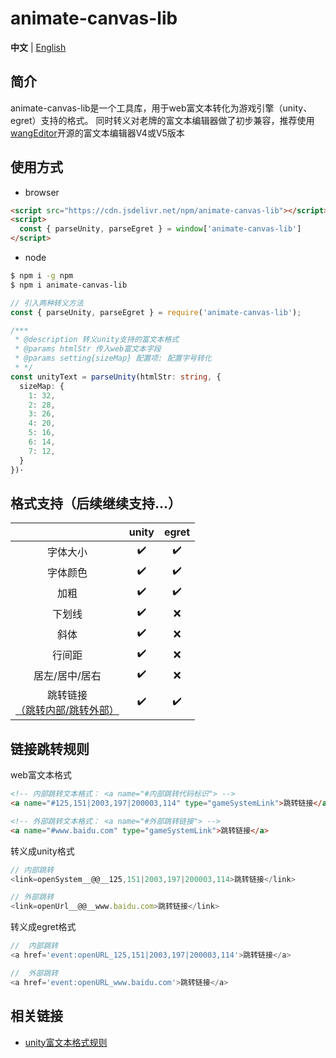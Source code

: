 # animate-canvas-lib

**中文** | [English](./README.en.md)

## 简介

animate-canvas-lib是一个工具库，用于web富文本转化为游戏引擎（unity、egret）支持的格式。
同时转义对老牌的富文本编辑器做了初步兼容，推荐使用[wangEditor](https://github.com/wangeditor-team/wangEditor)开源的富文本编辑器V4或V5版本

## 使用方式
- browser
  
``` HTML
<script src="https://cdn.jsdelivr.net/npm/animate-canvas-lib"></script>
<script>
  const { parseUnity, parseEgret } = window['animate-canvas-lib']
</script>
```

- node
``` bash
$ npm i -g npm
$ npm i animate-canvas-lib
```
``` typescript
// 引入两种转义方法
const { parseUnity, parseEgret } = require('animate-canvas-lib');

/***
 * @description 转义unity支持的富文本格式
 * @params htmlStr 传入web富文本字段
 * @params setting{sizeMap} 配置项: 配置字号转化
 * */ 
const unityText = parseUnity(htmlStr: string, {
  sizeMap: {
    1: 32,
    2: 28,
    3: 26,
    4: 20,
    5: 16,
    6: 14,
    7: 12,
  }
})·

```

## 格式支持（后续继续支持...）

|         |    unity   |    egret   |
|   :-:   |     :-:    |    :-:   |
|字体大小|     ✔️     |     ✔️   |
|字体颜色|     ✔️     |     ✔️   |
|加粗   |     ✔️     |     ✔️   |
|下划线   |     ✔️     |    ❌  |
|斜体   |     ✔️     |    ❌  |
|行间距  |     ✔️     |     ❌   |
|居左/居中/居右|     ✔️     |     ❌    |
|跳转链接<br>[（跳转内部/跳转外部）](跳转规则 "跳转规则")|     ✔️     |     ✔️   |


## 链接跳转规则
web富文本格式
``` HTML
<!-- 内部跳转文本格式： <a name="#内部跳转代码标识"> -->
<a name="#125,151|2003,197|200003,114" type="gameSystemLink">跳转链接</a>

<!-- 外部跳转文本格式： <a name="#外部跳转链接"> -->
<a name="#www.baidu.com" type="gameSystemLink">跳转链接</a>
```

转义成unity格式
``` JavaScript
// 内部跳转
<link=openSystem__@@__125,151|2003,197|200003,114>跳转链接</link>

// 外部跳转
<link=openUrl__@@__www.baidu.com>跳转链接</link>
```


转义成egret格式
``` JavaScript
//  内部跳转
<a href='event:openURL_125,151|2003,197|200003,114'>跳转链接</a>

//  外部跳转
<a href='event:openURL_www.baidu.com'>跳转链接</a>
```

## 相关链接
- [unity富文本格式规则](http://digitalnativestudios.com/textmeshpro/docs/rich-text)
